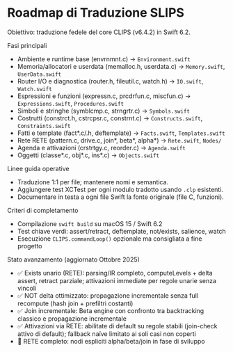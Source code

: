 # Roadmap di Traduzione SLIPS

Obiettivo: traduzione fedele del core CLIPS (v6.4.2) in Swift 6.2.

Fasi principali
- Ambiente e runtime base (envrnmnt.c) → `Environment.swift`
- Memoria/allocatori e userdata (memalloc.h, userdata.c) → `Memory.swift`, `UserData.swift`
- Router I/O e diagnostica (router.h, fileutil.c, watch.h) → `IO.swift`, `Watch.swift`
- Espressioni e funzioni (expressn.c, prcdrfun.c, miscfun.c) → `Expressions.swift`, `Procedures.swift`
- Simboli e stringhe (symblcmp.c, strngrtr.c) → `Symbols.swift`
- Costrutti (constrct.h, cstrcpsr.c, constrnt.c) → `Constructs.swift`, `Constraints.swift`
- Fatti e template (fact*.c/.h, deftemplate) → `Facts.swift`, `Templates.swift`
- Rete RETE (pattern.c, drive.c, join*, beta*, alpha*) → `Rete.swift`, `Nodes/`
- Agenda e attivazioni (crstrtgy.c, reorder.c) → `Agenda.swift`
- Oggetti (classe*.c, obj*.c, ins*.c) → `Objects.swift`

Linee guida operative
- Traduzione 1:1 per file; mantenere nomi e semantica.
- Aggiungere test XCTest per ogni modulo tradotto usando `.clp` esistenti.
- Documentare in testa a ogni file Swift la fonte originale (file C, funzioni).

Criteri di completamento
- Compilazione `swift build` su macOS 15 / Swift 6.2
- Test chiave verdi: assert/retract, deftemplate, not/exists, salience, watch
- Esecuzione `CLIPS.commandLoop()` opzionale ma consigliata a fine progetto

Stato avanzamento (aggiornato Ottobre 2025)
- ✅ Exists unario (RETE): parsing/IR completo, computeLevels + delta assert, retract parziale; attivazioni immediate per regole unarie senza vincoli
- ✅ NOT delta ottimizzato: propagazione incrementale senza full recompute (hash join + prefiltri costanti)
- ✅ Join incrementale: Beta engine con confronto tra backtracking classico e propagazione incrementale
- ✅ Attivazioni via RETE: abilitate di default su regole stabili (join-check attivo di default); fallback naïve limitato ai soli casi non coperti
- 🚧 RETE completo: nodi espliciti alpha/beta/join in fase di sviluppo
